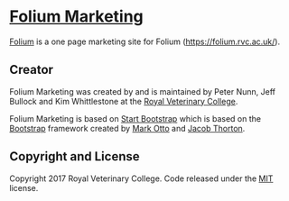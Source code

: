 # [Folium Marketing](https://royalveterinarycollege.github.io/Folium-marketing-site/) 

[Folium](https://royalveterinarycollege.github.io/Folium-marketing-site/) is a one page marketing site for Folium (https://folium.rvc.ac.uk/).

## Creator

Folium Marketing was created by and is maintained by Peter Nunn, Jeff Bullock and Kim Whittlestone at the  [Royal Veterinary College](http://www.rvc.ac.uk).


Folium Marketing is based  on [Start Bootstrap](http://startbootstrap.com/) which is based on the [Bootstrap](http://getbootstrap.com/) framework created by [Mark Otto](https://twitter.com/mdo) and [Jacob Thorton](https://twitter.com/fat).

## Copyright and License

Copyright 2017 Royal Veterinary College. Code released under the [MIT](https://github.com/BlackrockDigital/startbootstrap-creative/blob/gh-pages/LICENSE) license.